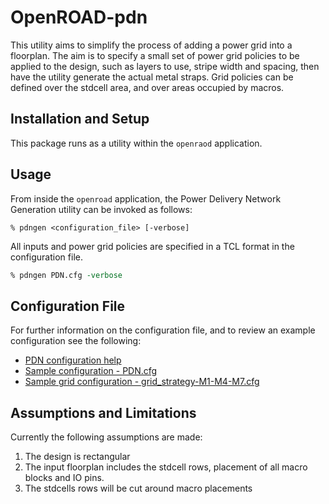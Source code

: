 # OpenROAD-pdn

This utility aims to simplify the process of adding a power grid into a
floorplan. The aim is to specify a small set of power grid policies to be
applied to the design, such as layers to use, stripe width and spacing,
then have the utility generate the actual metal straps. Grid policies can
be defined over the stdcell area, and over areas occupied by macros.

## Installation and Setup

This package runs as a utility within the `openraod` application.

## Usage

From inside the `openroad` application, the Power Delivery Network Generation
utility can be invoked as follows:

```
% pdngen <configuration_file> [-verbose]
```

All inputs and power grid policies are specified in a TCL format in the
configuration file.

``` tcl
% pdngen PDN.cfg -verbose
```

## Configuration File

For further information on the configuration file, and to review an example
configuration see the following:

* [PDN configuration help](PDN.md)
* [Sample configuration - PDN.cfg](doc/example_PDN.cfg)
* [Sample grid configuration - grid_strategy-M1-M4-M7.cfg](doc/grid_strategy-M1-M4-M7.cfg)

## Assumptions and Limitations

Currently the following assumptions are made:

1. The design is rectangular
1. The input floorplan includes the stdcell rows, placement of all macro blocks and IO pins.
1. The stdcells rows will be cut around macro placements
